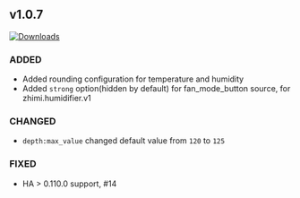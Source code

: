 ## v1.0.7
[![Downloads](https://img.shields.io/github/downloads/artem-sedykh/mini-humidifier/v1.0.4/total.svg)](https://github.com/artem-sedykh/mini-humidifier/releases/tag/v1.0.4)
### ADDED
- Added rounding configuration for temperature and humidity
- Added `strong` option(hidden by default) for fan_mode_button source, for zhimi.humidifier.v1

### CHANGED
- `depth:max_value` changed default value from `120` to `125`

### FIXED
- HA > 0.110.0 support, #14
